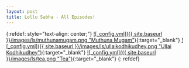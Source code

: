 ```yaml
---
layout: post
title: Lollu Sabha - All Episodes!
---
```

<!-- ![_config.yml]({{ site.baseurl }}/images/ls/LS.png){: .center-image } -->


{:refdef: style="text-align: center;"}
[![_config.yml]({{ site.baseurl }}/images/ls/muthunamugam.png "Muthuna Mugam")](https://drive.google.com/file/d/1UpBISwmr2A-eSpV30a6kjXpWuEJqrKJq/view){:target="_blank"} [![_config.yml]({{ site.baseurl }}/images/ls/ullaikodhikudhey.png "Ullai Kodhikudhey")](https://drive.google.com/file/d/1NarU6SB2fJraiEXyyAUihiIxFzu0DhgQ/view){:target="_blank"} [![_config.yml]({{ site.baseurl }}/images/ls/tea.png "Tea")](https://drive.google.com/file/d/19q8pdT9DTCDYEhgv2qMFQcJ0639_8ufy/view){:target="_blank"}
{: refdef}

